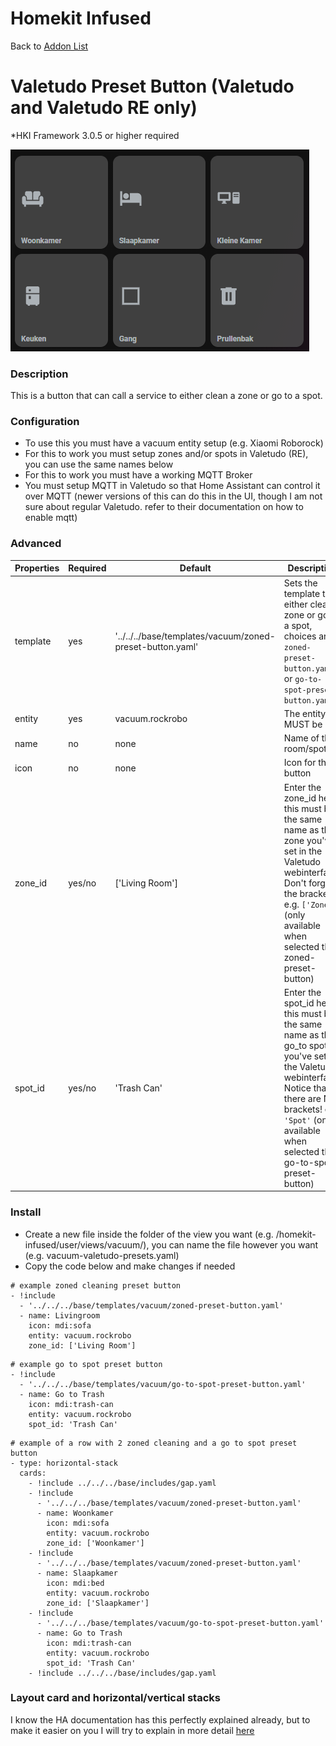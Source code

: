 # Homekit Infused

Back to [Addon List](../addon_list.md)

# Valetudo Preset Button (Valetudo and Valetudo RE only)
*HKI Framework 3.0.5 or higher required

![Homekit Infused](../images/vacuum-valetudo-zoned-cleaning-presets.png)

### Description
This is a button that can call a service to either clean a zone or go to a spot.

### Configuration
- To use this you must have a vacuum entity setup (e.g. Xiaomi Roborock)
- For this to work you must setup zones and/or spots in Valetudo (RE), you can use the same names below
- For this to work you must have a working MQTT Broker
- You must setup MQTT in Valetudo so that Home Assistant can control it over MQTT (newer versions of this can do this in the UI, though I am not sure about regular Valetudo. refer to their documentation on how to enable mqtt)

### Advanced

| Properties | Required | Default | Description |
|----------------------------------|-------------|----------------------------------|----------------------------------------------------------------------------------------------------------------------------------------------------------------------|
| template | yes | '../../../base/templates/vacuum/zoned-preset-button.yaml' | Sets the template to either clean a zone or go to a spot, choices are `zoned-preset-button.yaml` or `go-to-spot-preset-button.yaml` |
| entity | yes | vacuum.rockrobo | The entity MUST be  |
| name | no | none | Name of the room/spot |
| icon | no | none | Icon for the button |
| zone_id | yes/no | ['Living Room'] | Enter the zone_id here, this must be the same name as the zone you've set in the Valetudo webinterface! Don't forget the brackets! e.g. `['Zone']` (only available when selected the zoned-preset-button) |
| spot_id | yes/no | 'Trash Can' | Enter the spot_id here, this must be the same name as the go_to spot you've set in the Valetudo webinterface! Notice that there are NO brackets! e.g. `'Spot'` (only available when selected the go-to-spot-preset-button) |

### Install
- Create a new file inside the folder of the view you want (e.g. /homekit-infused/user/views/vacuum/), you can name the file however you want (e.g. vacuum-valetudo-presets.yaml)
- Copy the code below and make changes if needed

```
# example zoned cleaning preset button
- !include
  - '../../../base/templates/vacuum/zoned-preset-button.yaml'
  - name: Livingroom
    icon: mdi:sofa
    entity: vacuum.rockrobo
    zone_id: ['Living Room']
```
```
# example go to spot preset button
- !include
  - '../../../base/templates/vacuum/go-to-spot-preset-button.yaml'
  - name: Go to Trash
    icon: mdi:trash-can
    entity: vacuum.rockrobo
    spot_id: 'Trash Can'
```
```
# example of a row with 2 zoned cleaning and a go to spot preset button
- type: horizontal-stack
  cards:
    - !include ../../../base/includes/gap.yaml
    - !include
      - '../../../base/templates/vacuum/zoned-preset-button.yaml'
      - name: Woonkamer
        icon: mdi:sofa
        entity: vacuum.rockrobo
        zone_id: ['Woonkamer']
    - !include
      - '../../../base/templates/vacuum/zoned-preset-button.yaml'
      - name: Slaapkamer
        icon: mdi:bed
        entity: vacuum.rockrobo
        zone_id: ['Slaapkamer']
    - !include
      - '../../../base/templates/vacuum/go-to-spot-preset-button.yaml'
      - name: Go to Trash
        icon: mdi:trash-can
        entity: vacuum.rockrobo
        spot_id: 'Trash Can'
    - !include ../../../base/includes/gap.yaml
```

### Layout card and horizontal/vertical stacks
I know the HA documentation has this perfectly explained already, but to make it easier on you I will try to explain in more detail [here](../addons/stacks.md)
